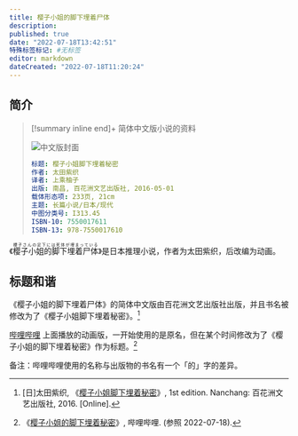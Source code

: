 ```yaml
---
title: 樱子小姐的脚下埋着尸体
description:
published: true
date: "2022-07-18T13:42:51"
特殊标签标记: #无标签
editor: markdown
dateCreated: "2022-07-18T11:20:24"
---
```


## 简介

> [!summary inline end]+ 简体中文版小说的资料
>
> ![中文版封面](https://s3.tebi.io/ggame/video/樱子小姐的脚下埋着尸体/中文版封面.jpg)
>
> ```yaml
> 标题: 樱子小姐脚下埋着秘密
> 作者: 太田紫织
> 译者: 上乘柚子
> 出版: 南昌, 百花洲文艺出版社, 2016-05-01
> 载体形态项: 233页, 21cm
> 主题: 长篇小说/日本/现代
> 中图分类号: I313.45
> ISBN-10: 7550017611
> ISBN-13: 978-7550017610
> ```

《<ruby>樱子小姐的脚下埋着尸体<rp>(</rp><rt>櫻子さんの足下には死体が埋まっている</rt><rp>)</rp></ruby>》是日本推理小说，作者为太田紫织，后改编为动画。

## 标题和谐

《樱子小姐的脚下埋着尸体》的简体中文版由百花洲文艺出版社出版，并且书名被修改为了《樱子小姐脚下埋着秘密》。[^7550017611]

[^7550017611]: [日]太田紫织, 《[樱子小姐脚下埋着秘密](https://web.archive.org/web/20220718004325/https://www.amazon.ca/樱子小姐脚下埋着秘密1-日-太田紫织/dp/7550017611#detailBullets_feature_div)》, 1st edition. Nanchang: 百花洲文艺出版社, 2016. [Online].

[哔哩哔哩][] 上面播放的动画版，一开始使用的是原名，但在某个时间修改为了《樱子小姐的脚下埋着秘密》作为标题。[^md2742]

[哔哩哔哩]: /website/哔哩哔哩弹幕网.md

[^md2742]: 《[樱子小姐的脚下埋着秘密](https://web.archive.org/web/20220718053441/https://www.bilibili.com/bangumi/media/md2742/)》, 哔哩哔哩. (参照 2022-07-18).

备注：哔哩哔哩使用的名称与出版物的书名有一个「的」字的差异。
